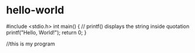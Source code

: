 # hello-world

#include <stdio.h>
int main() {
   // printf() displays the string inside quotation
   printf("Hello, World!");
   return 0;
}


//this is my program
